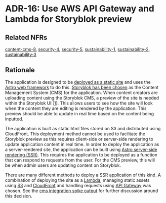 # ADR-16: Use AWS API Gateway and Lambda for Storyblok preview

## Related NFRs

[content-cms-8][1], [security-4][2], [security-5][3], [sustainability-1][4], [sustainability-2][5], [sustainability-3][6]

## Rationale

The application is designed to be [deployed as a static site](./adr-7-deploy-as-a-static-site.md) and uses the [Astro web framework](./adr-11-use-the-astrojs-web-framework.md) to do this. [Storyblok has been chosen](./adr-15-use-storyblok-for-content-management.md) as the Content Management System (CMS) for the application. When content creators are uploading content using the Storyblok CMS, a preview of the site is needed within the Storyblok UI \[[1]\]. This allows users to see how the site will look when the content they are editing is rendered by the application. This preview should be able to update in real time based on the content being inputted.

The application is built as static html files stored on S3 and distributed using CloudFront. This deployment method cannot be used to facilitate the Storyblok preview as this requires client-side or server-side rendering to update application content in real time. In order to deploy the application as a server-rendered site, the application can be built using [Astro server-side rendering (SSR)](https://docs.astro.build/en/guides/on-demand-rendering/). This requires the application to be deployed as a function that can respond to requests from the user. For the CMS preview, this will be when admin users are updating content on Storyblok.

There are many different methods to deploy a SSR application of this kind. A combination of deploying the site as a [Lambda](https://aws.amazon.com/lambda/), managing static assets using [S3](https://aws.amazon.com/s3/) and [CloudFront](https://aws.amazon.com/cloudfront/) and handling requests using [API Gateway](https://aws.amazon.com/api-gateway/) was chosen. See the [cms integration spike output](../spike-outputs/cms-integration.md) for further discussion around this decision.

[1]: ../non-functional-requirements/content.md#content-cms-8
[2]: ../non-functional-requirements/security.md#security-4
[3]: ../non-functional-requirements/security.md#security-5
[4]: ../non-functional-requirements/sustainability.md#sustainability-1
[5]: ../non-functional-requirements/sustainability.md#sustainability-2
[6]: ../non-functional-requirements/sustainability.md#sustainability-3
